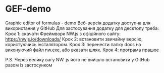 # GEF-demo
Graphic editor of formulas - demo
Веб-версія додатку доступна для використання у GitHub
Для застосування додатку для десктопу треба:
Крок 1: скачати Фреймворк NW.js з офіційного сайту: https://nwjs.io/downloads/
Крок 2: встановити звичайну версію, користуючись інсталятором.
Крок 3: перенести папку docs на виконуючий файл nw.exe, або вказати шлях.
Крок 4: програма працює

P.S. Через велику вагу NW. js його не вийшло встановити у GitHub разом із застосунком

